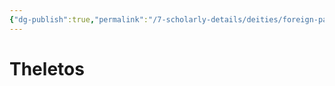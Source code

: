 ```yaml
---
{"dg-publish":true,"permalink":"/7-scholarly-details/deities/foreign-pantheons/the-mazzaroth/theletos/","noteIcon":""}
---
```


# Theletos

